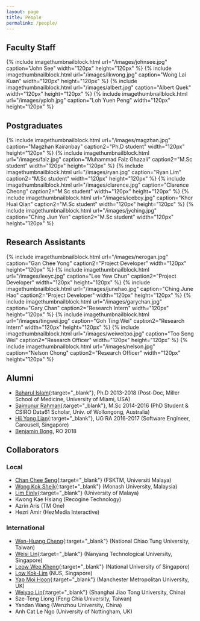 ```yaml
---
layout: page
title: People
permalink: /people/
---
```


## Faculty Staff

{% include imagethumbnailblock.html url="/images/johnsee.jpg" caption="John See" width="120px" height="120px"  %}
{% include imagethumbnailblock.html url="/images/lkwong.jpg" caption="Wong Lai Kuan" width="120px" height="120px"  %}
{% include imagethumbnailblock.html url="/images/albert.jpg" caption="Albert Quek" width="120px" height="120px"  %}
{% include imagethumbnailblock.html url="/images/yploh.jpg" caption="Loh Yuen Peng" width="120px" height="120px"  %}

## Postgraduates
{% include imagethumbnailblock.html url="/images/magzhan.jpg" caption="Magzhan Kairanbay" caption2="Ph.D student" width="120px" height="120px"  %}
{% include imagethumbnailblock.html url="/images/faiz.jpg" caption="Muhammad Faiz Ghazali" caption2="M.Sc student" width="120px" height="120px"  %}
{% include imagethumbnailblock.html url="/images/ryan.jpg" caption="Ryan Lim" caption2="M.Sc student" width="120px" height="120px"  %}
{% include imagethumbnailblock.html url="/images/clarence.jpg" caption="Clarence Cheong" caption2="M.Sc student" width="120px" height="120px"  %}
{% include imagethumbnailblock.html url="/images/iceboy.jpg" caption="Khor Huai Qian" caption2="M.Sc student" width="120px" height="120px"  %}
{% include imagethumbnailblock.html url="/images/jyching.jpg" caption="Ching Jiun Yen" caption2="M.Sc student" width="120px" height="120px"  %}

## Research Assistants
{% include imagethumbnailblock.html url="/images/nerogan.jpg" caption="Gan Chee Yong" caption2="Project Developer" width="120px" height="120px"  %}
{% include imagethumbnailblock.html url="/images/leeyc.jpg" caption="Lee Yew Chun" caption2="Project Developer" width="120px" height="120px"  %}
{% include imagethumbnailblock.html url="/images/junehao.jpg" caption="Ching June Hao" caption2="Project Developer" width="120px" height="120px"  %}
{% include imagethumbnailblock.html url="/images/garychan.jpg" caption="Gary Chan" caption2="Research Intern" width="120px" height="120px"  %}
{% include imagethumbnailblock.html url="/images/tingwei.jpg" caption="Goh Ting Wei" caption2="Research Intern" width="120px" height="120px"  %}
{% include imagethumbnailblock.html url="/images/weiweitoo.jpg" caption="Too Seng Wei" caption2="Research Officer" width="120px" height="120px"  %}
{% include imagethumbnailblock.html url="/images/nelson.jpg" caption="Nelson Chong" caption2="Research Officer" width="120px" height="120px"  %}



## Alumni
- [Baharul Islam](https://www.linkedin.com/in/baharul){:target="_blank"}, Ph.D 2013-2018 (Post-Doc, Miller School of Medicine, University of Miami, USA) 
- [Saimunur Rahman](http://saimunur.github.io/){:target="_blank"}, M.Sc 2014-2016 (PhD Student & CSIRO Data61 Scholar, Univ. of Wollongong, Australia) 
- [Hii Yong Lian](https://github.com/HiiYL){:target="_blank"}, UG RA 2016-2017 (Software Engineer, Carousell, Singapore)   
- [Benjamin Bong](), RO 2018

## Collaborators

### Local
- [Chan Chee Seng](http://web.fsktm.um.edu.my/~cschan/){:target="_blank"} (FSKTM, Universiti Malaya)
- [Wong Kok Sheik](https://www.monash.edu.my/it/staff/academic-staff/a-prof-wong-kok-sheik){:target="_blank"} (Monash University, Malaysia)
- [Lim Einly](http://www.asiancardiac.org/){:target="_blank"} (University of Malaya)
- Kwong Kae Hsiang (Recogine Technology)
- Azrin Aris (TM One)
- Hezri Amir (HezMedia Interactive)

### International
- [Wen-Huang Cheng](http://www.citi.sinica.edu.tw/~whcheng/index.html){:target="_blank"} (National Chiao Tung University, Taiwan)
- [Weisi Lin](http://www.ntu.edu.sg/home/wslin/){:target="_blank"} (Nanyang Technological University, Singapore)
- [Leow Wee Kheng](http://www.comp.nus.edu.sg/~leowwk/){:target="_blank"} (National University of Singapore)
- [Low Kok-Lim](http://comp.nus.edu.sg/~lowkl) (NUS, Singapore)
- [Yap Moi Hoon](http://www2.docm.mmu.ac.uk/STAFF/M.Yap/){:target="_blank"} (Manchester Metropolitan University, UK)
- [Weiyao Lin](http://weiyaolin.github.io/){:target="_blank"} (Shanghai Jiao Tong University, China)
- Sze-Teng Liong (Feng Chia University, Taiwan)
- Yandan Wang (Wenzhou University, China)
- Anh Cat Le Ngo (University of Nottingham, UK)



